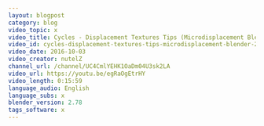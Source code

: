 ```yaml
---
layout: blogpost
category: blog
video_topic: x
video_title: Cycles - Displacement Textures Tips (Microdisplacement Blender 2.78)
video_id: cycles-displacement-textures-tips-microdisplacement-blender-278
video_date: 2016-10-03
video_creator: nutelZ
channel_url: /channel/UC4CmlYEHK1OaDm04U3sk2LA
video_url: https://youtu.be/egRaOgEtrHY
video_length: 0:15:59
language_audio: English
language_subs: x
blender_version: 2.78
tags_software: x
---
```

